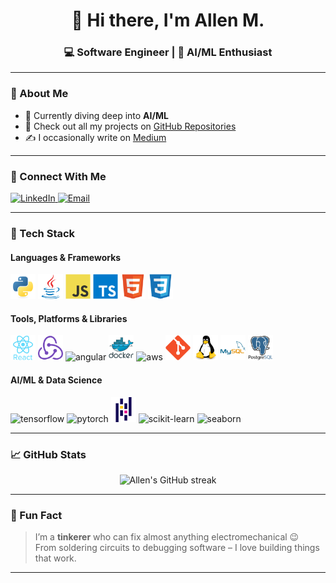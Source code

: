 <h1 align="center">👋 Hi there, I'm Allen M.</h1>
<h3 align="center">💻 Software Engineer | 🤖 AI/ML Enthusiast</h3>

---

### 🚀 About Me

- 🌱 Currently diving deep into **AI/ML**
- 📂 Check out all my projects on [GitHub Repositories](https://github.com/techllen?tab=repositories)
- ✍️ I occasionally write on [Medium](https://medium.com/@allenmwita21)

---

### 🤝 Connect With Me

<p align="left">
  <a href="https://linkedin.com/in/techllen" target="_blank">
    <img alt="LinkedIn" src="https://img.shields.io/badge/-LinkedIn-blue?style=flat-square&logo=linkedin" />
  </a>
  <a href="mailto:your-email@example.com">
    <img alt="Email" src="https://img.shields.io/badge/-Email-c14438?style=flat-square&logo=gmail&logoColor=white" />
  </a>
  <!-- Add other social links if any -->
</p>

---

### 🧰 Tech Stack

#### Languages & Frameworks
<p align="left">
  <img src="https://raw.githubusercontent.com/devicons/devicon/master/icons/python/python-original.svg" alt="python" width="40" />
  <img src="https://raw.githubusercontent.com/devicons/devicon/master/icons/java/java-original.svg" alt="java" width="40"/>
  <img src="https://raw.githubusercontent.com/devicons/devicon/master/icons/javascript/javascript-original.svg" alt="js" width="40"/>
  <img src="https://raw.githubusercontent.com/devicons/devicon/master/icons/typescript/typescript-original.svg" alt="ts" width="40"/>
  <img src="https://raw.githubusercontent.com/devicons/devicon/master/icons/html5/html5-original.svg" alt="html" width="40"/>
  <img src="https://raw.githubusercontent.com/devicons/devicon/master/icons/css3/css3-original.svg" alt="css" width="40"/>
</p>

#### Tools, Platforms & Libraries
<p align="left">
  <img src="https://raw.githubusercontent.com/devicons/devicon/master/icons/react/react-original-wordmark.svg" alt="react" width="40"/>
  <img src="https://raw.githubusercontent.com/devicons/devicon/master/icons/redux/redux-original.svg" alt="redux" width="40"/>
  <img src="https://angular.io/assets/images/logos/angular/angular.svg" alt="angular" width="40"/>
  <img src="https://raw.githubusercontent.com/devicons/devicon/master/icons/docker/docker-original-wordmark.svg" alt="docker" width="40"/>
  <img src="https://raw.githubusercontent.com/devicons/devicon/master/icons/aws/aws-original.svg" alt="aws" width="40"/>
  <img src="https://raw.githubusercontent.com/devicons/devicon/master/icons/git/git-original.svg" alt="git" width="40"/>
  <img src="https://raw.githubusercontent.com/devicons/devicon/master/icons/linux/linux-original.svg" alt="linux" width="40"/>
  <img src="https://raw.githubusercontent.com/devicons/devicon/master/icons/mysql/mysql-original-wordmark.svg" alt="mysql" width="40"/>
  <img src="https://raw.githubusercontent.com/devicons/devicon/master/icons/postgresql/postgresql-original-wordmark.svg" alt="postgresql" width="40"/>
</p>

#### AI/ML & Data Science
<p align="left">
  <img src="https://www.vectorlogo.zone/logos/tensorflow/tensorflow-icon.svg" alt="tensorflow" width="40"/>
  <img src="https://www.vectorlogo.zone/logos/pytorch/pytorch-icon.svg" alt="pytorch" width="40"/>
  <img src="https://raw.githubusercontent.com/devicons/devicon/master/icons/pandas/pandas-original.svg" alt="pandas" width="40"/>
  <img src="https://upload.wikimedia.org/wikipedia/commons/0/05/Scikit_learn_logo_small.svg" alt="scikit-learn" width="40"/>
  <img src="https://seaborn.pydata.org/_images/logo-mark-lightbg.svg" alt="seaborn" width="40"/>
</p>

---

### 📈 GitHub Stats

<!--<p align="center">
  <img src="https://github-readme-stats.vercel.app/api?username=techllen&show_icons=true&theme=radical" alt="Allen's GitHub stats" />
</p>-->

<p align="center">
  <img src="https://github-readme-streak-stats.herokuapp.com/?user=techllen&theme=radical" alt="Allen's GitHub streak" />
</p>

---

### 🧠 Fun Fact

> I’m a **tinkerer** who can fix almost anything electromechanical 😉  
> From soldering circuits to debugging software – I love building things that work.

---
